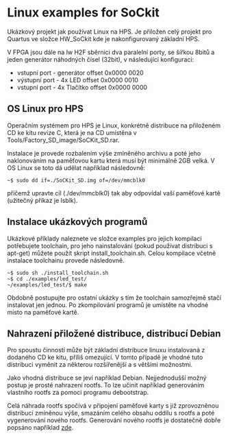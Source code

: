 Linux examples for SoCkit
==========
	
Ukázkový projekt jak používat Linux na HPS. Je přiložen celý projekt
pro Quartus ve složce HW_SoCkit kde je nakonfigurovaný základní HPS.

V FPGA jsou dále na lw H2F sběrnici dva paralelní porty, se šířkou 
8bitů a jeden generátor náhodných čísel (32bit), v následující konfiguraci:

* vstupní port	- generátor		offset 0x0000 0020
* výstupní port - 4x LED  		offset 0x0000 0010
* vstupní port	- 4x Tlačítko	offset 0x0000 0000	

OS Linux pro HPS
--------------

Operačním systémem pro HPS je Linux, konkrétně distribuce na 
přiloženém CD ke kitu revize C, která je na CD umístěna v 
Tools/Factory_SD_image/SoCKit_SD.rar. 

Instalace je provede rozbalením výše zmíněného archivu a poté jeho 
naklonováním na paměťovou kartu která musí být minimálně 2GB velká. V
OS Linux se toto dá udělat například následovně:

	~$ sudo dd if=./SoCKit_SD.img of=/dev/mmcblk0
	
přičemž upravte cíl (./dev/mmcblk0) tak aby odpovídal vaší paměťové 
kartě (užitečný příkaz je lsblk).

Instalace ukázkových programů
--------------

Ukázkové příklady naleznete ve složce examples pro jejich kompilaci
potřebujete toolchain, pro jeho nainstalování (pokud používat distribuci
s apt-get) můžete použít skript install_toolchain.sh. Celou kompilace 
včetně instalace toolchainu provede následovně.

	~$ sudo sh ./install_toolchain.sh
	~$ cd ./examples/led_test/
	~/examples/led_test/$ make
	
Obdobně postupujte pro ostatní ukázky s tím že toolchain samozřejmě stačí
instalovat jen jednou. Po zkompilování programů je umístěte na vhodné 
místo na paměťové kartě.

Nahrazení přiložené distribuce, distribucí Debian
---------------

Pro spoustu činností může být základní distribuce linuxu instalovaná
z dodaného CD ke kitu, příliš omezující. V tomto případě je vhodné
tuto distribuci vyměnit za některou rozšířenější a s většími možnostmi.

Jako vhodná distribuce se jeví například Debian. Nejjednodušší možný
postup je prosté nahrazení rootfs. To lze učinit například generováním
vlastního rootfs za pomoci programu debootstrap. 

Celá náhrada rootfs spočívá v připojení paměťové karty s již zprovozněnou
distribucí zmíněnou výše, smazáním celého obsahu oddílu s rootfs a poté
vygenerování nového rootfs. Generování nového rootfs je dostatečně dobře popsáno
například [zde](https://olimex.wordpress.com/2014/07/21/how-to-create-bare-minimum-debian-wheezy-rootfs-from-scratch/).
